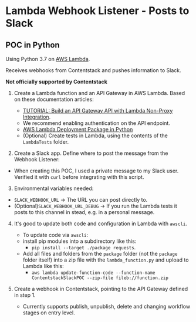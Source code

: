 # Lambda Webhook Listener - Posts to Slack
## POC in Python

Using Python 3.7 on [AWS Lambda](https://aws.amazon.com/lambda/).

Receives webhooks from Contentstack and pushes information to Slack.

**Not officially supported by Contentstack**

1. Create a Lambda function and an API Gateway in AWS Lambda. Based on these documentation articles:
   * [TUTORIAL: Build an API Gateway API with Lambda Non-Proxy Integration](https://docs.aws.amazon.com/apigateway/latest/developerguide/getting-started-lambda-non-proxy-integration.html).
    * We recommend enabling authentication on the API endpoint.
   * [AWS Lambda Deployment Package in Python](https://docs.aws.amazon.com/lambda/latest/dg/python-package.html)
   * (Optional) Create tests in Lambda, using the contents of the `LambdaTests` folder.

2. Create a Slack app. Define where to post the message from the Webhook Listener:
  * When creating this POC, I used a private message to my Slack user. Verified it with `curl` before integrating with this script.

3. Environmental variables needed:
  * `SLACK_WEBHOOK_URL` -> The URL you can post directly to.
  * (Optional)`SLACK_WEBHOOK_URL_DEBUG` -> If you run the Lambda tests it posts to this channel in stead, e.g. in a personal message.


4. It's good to update both code and configuration in Lambda with `awscli`.
   * To update code via `awscli`:
    * install pip modules into a subdirectory like this:
      * `pip install --target ./package requests`.
    * Add all files and folders from the `package` folder (not the `package` folder itself) into a zip file with the `lambda_function.py` and upload to Lambda like this:
      * `aws lambda update-function-code --function-name ContentstackSlackPOC --zip-file fileb://function.zip`

5. Create a webhook in Contentstack, pointing to the API Gateway defined in step 1.
    * Currently supports publish, unpublish, delete and changing workflow stages on entry level.
